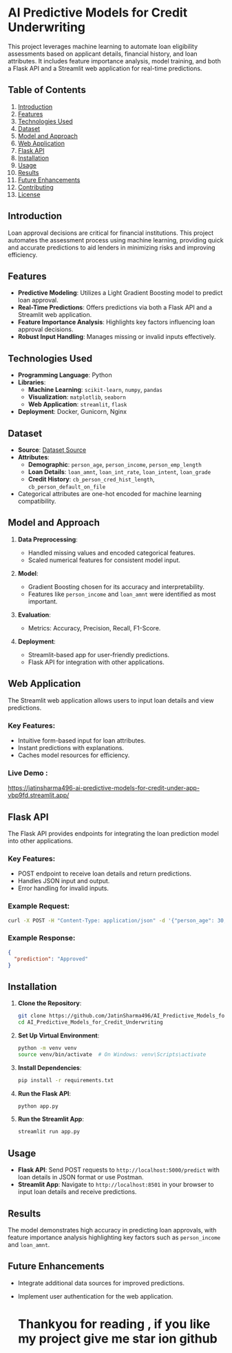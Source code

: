 # AI Predictive Models for Credit Underwriting

This project leverages machine learning to automate loan eligibility assessments based on applicant details, financial history, and loan attributes. It includes feature importance analysis, model training, and both a Flask API and a Streamlit web application for real-time predictions.

## Table of Contents

1. [Introduction](#introduction)  
2. [Features](#features)  
3. [Technologies Used](#technologies-used)  
4. [Dataset](#dataset)  
5. [Model and Approach](#model-and-approach)  
6. [Web Application](#web-application)  
7. [Flask API](#flask-api)  
8. [Installation](#installation)  
9. [Usage](#usage)  
10. [Results](#results)  
11. [Future Enhancements](#future-enhancements)  
12. [Contributing](#contributing)  
13. [License](#license)  

## Introduction

Loan approval decisions are critical for financial institutions. This project automates the assessment process using machine learning, providing quick and accurate predictions to aid lenders in minimizing risks and improving efficiency.

## Features

- **Predictive Modeling**: Utilizes a Light Gradient Boosting model to predict loan approval.
- **Real-Time Predictions**: Offers predictions via both a Flask API and a Streamlit web application.
- **Feature Importance Analysis**: Highlights key factors influencing loan approval decisions.
- **Robust Input Handling**: Manages missing or invalid inputs effectively.

## Technologies Used

- **Programming Language**: Python
- **Libraries**:
  - **Machine Learning**: `scikit-learn`, `numpy`, `pandas`
  - **Visualization**: `matplotlib`, `seaborn`
  - **Web Application**: `streamlit`, `flask`
- **Deployment**: Docker, Gunicorn, Nginx

## Dataset

- **Source**: [Dataset Source](#)
- **Attributes**:
  - **Demographic**: `person_age`, `person_income`, `person_emp_length`
  - **Loan Details**: `loan_amnt`, `loan_int_rate`, `loan_intent`, `loan_grade`
  - **Credit History**: `cb_person_cred_hist_length`, `cb_person_default_on_file`
- Categorical attributes are one-hot encoded for machine learning compatibility.

## Model and Approach

1. **Data Preprocessing**:
   - Handled missing values and encoded categorical features.
   - Scaled numerical features for consistent model input.

2. **Model**:
   - Gradient Boosting chosen for its accuracy and interpretability.
   - Features like `person_income` and `loan_amnt` were identified as most important.

3. **Evaluation**:
   - Metrics: Accuracy, Precision, Recall, F1-Score.

4. **Deployment**:
   - Streamlit-based app for user-friendly predictions.
   - Flask API for integration with other applications.

## Web Application

The Streamlit web application allows users to input loan details and view predictions.

### Key Features:

- Intuitive form-based input for loan attributes.
- Instant predictions with explanations.
- Caches model resources for efficiency.

### Live Demo : 

https://jatinsharma496-ai-predictive-models-for-credit-under-app-vbp9fd.streamlit.app/


## Flask API

The Flask API provides endpoints for integrating the loan prediction model into other applications.

### Key Features:

- POST endpoint to receive loan details and return predictions.
- Handles JSON input and output.
- Error handling for invalid inputs.

### Example Request:

```bash
curl -X POST -H "Content-Type: application/json" -d '{"person_age": 30, "person_income": 50000, "loan_amnt": 20000, "loan_int_rate": 5.5, "loan_grade": "A"}' http://localhost:5000/predict
```

### Example Response:

```json
{
  "prediction": "Approved"
}
```

## Installation

1. **Clone the Repository**:

   ```bash
   git clone https://github.com/JatinSharma496/AI_Predictive_Models_for_Credit_Underwriting.git
   cd AI_Predictive_Models_for_Credit_Underwriting
   ```

2. **Set Up Virtual Environment**:

   ```bash
   python -m venv venv
   source venv/bin/activate  # On Windows: venv\Scripts\activate
   ```

3. **Install Dependencies**:

   ```bash
   pip install -r requirements.txt
   ```

4. **Run the Flask API**:

   ```bash
   python app.py
   ```

5. **Run the Streamlit App**:

   ```bash
   streamlit run app.py
   ```

## Usage

- **Flask API**: Send POST requests to `http://localhost:5000/predict` with loan details in JSON format or use Postman.
- **Streamlit App**: Navigate to `http://localhost:8501` in your browser to input loan details and receive predictions.

## Results

The model demonstrates high accuracy in predicting loan approvals, with feature importance analysis highlighting key factors such as `person_income` and `loan_amnt`.

## Future Enhancements

- Integrate additional data sources for improved predictions.
- Implement user authentication for the web application.

  # Thankyou for reading , if you like my project give me star ion github
